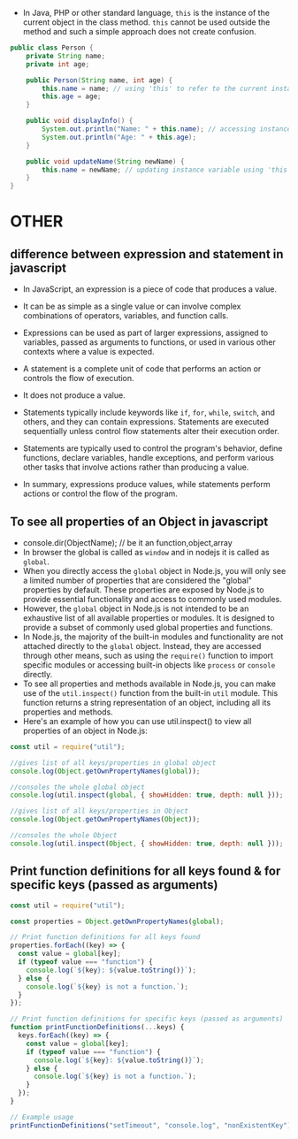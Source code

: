 - In Java, PHP or other standard language, `this` is the instance of the current object in the class method. `this` cannot be used outside the method and such a simple approach does not create confusion.

```java
public class Person {
    private String name;
    private int age;

    public Person(String name, int age) {
        this.name = name; // using 'this' to refer to the current instance variable
        this.age = age;
    }

    public void displayInfo() {
        System.out.println("Name: " + this.name); // accessing instance variable using 'this'
        System.out.println("Age: " + this.age);
    }

    public void updateName(String newName) {
        this.name = newName; // updating instance variable using 'this'
    }
}

```

# OTHER

## difference between expression and statement in javascript

- In JavaScript, an expression is a piece of code that produces a value.
- It can be as simple as a single value or can involve complex combinations of operators, variables, and function calls.
- Expressions can be used as part of larger expressions, assigned to variables, passed as arguments to functions, or used in various other contexts where a value is expected.

- A statement is a complete unit of code that performs an action or controls the flow of execution.
- It does not produce a value.
- Statements typically include keywords like `if`, `for`, `while`, `switch`, and others, and they can contain expressions. Statements are executed sequentially unless control flow statements alter their execution order.
- Statements are typically used to control the program's behavior, define functions, declare variables, handle exceptions, and perform various other tasks that involve actions rather than producing a value.

- In summary, expressions produce values, while statements perform actions or control the flow of the program.

## To see all properties of an Object in javascript

- console.dir(ObjectName); // be it an function,object,array
- In browser the global is called as `window` and in nodejs it is called as `global`.
- When you directly access the `global` object in Node.js, you will only see a limited number of properties that are considered the "global" properties by default. These properties are exposed by Node.js to provide essential functionality and access to commonly used modules.
- However, the `global` object in Node.js is not intended to be an exhaustive list of all available properties or modules. It is designed to provide a subset of commonly used global properties and functions.
- In Node.js, the majority of the built-in modules and functionality are not attached directly to the `global` object. Instead, they are accessed through other means, such as using the `require()` function to import specific modules or accessing built-in objects like `process` or `console` directly.
- To see all properties and methods available in Node.js, you can make use of the `util.inspect()` function from the built-in `util` module. This function returns a string representation of an object, including all its properties and methods.
- Here's an example of how you can use util.inspect() to view all properties of an object in Node.js:

```js
const util = require("util");

//gives list of all keys/properties in global object
console.log(Object.getOwnPropertyNames(global));

//consoles the whole global object
console.log(util.inspect(global, { showHidden: true, depth: null }));

//gives list of all keys/properties in Object
console.log(Object.getOwnPropertyNames(Object));

//consoles the whole Object
console.log(util.inspect(Object, { showHidden: true, depth: null }));
```

## Print function definitions for all keys found & for specific keys (passed as arguments)

```js
const util = require("util");

const properties = Object.getOwnPropertyNames(global);

// Print function definitions for all keys found
properties.forEach((key) => {
  const value = global[key];
  if (typeof value === "function") {
    console.log(`${key}: ${value.toString()}`);
  } else {
    console.log(`${key} is not a function.`);
  }
});

// Print function definitions for specific keys (passed as arguments)
function printFunctionDefinitions(...keys) {
  keys.forEach((key) => {
    const value = global[key];
    if (typeof value === "function") {
      console.log(`${key}: ${value.toString()}`);
    } else {
      console.log(`${key} is not a function.`);
    }
  });
}

// Example usage
printFunctionDefinitions("setTimeout", "console.log", "nonExistentKey");
```

